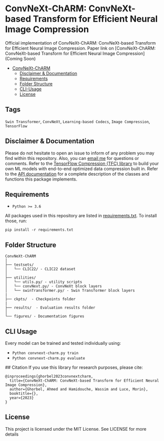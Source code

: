 # ConvNeXt-ChARM: ConvNeXt-based Transform for Efficient Neural Image Compression
Official implementation of ConvNeXt-ChARM: ConvNeXt-based Transform for Efficient Neural Image Compression.
Paper link on [ConvNeXt-ChARM: ConvNeXt-based Transform for Efficient Neural Image Compression](Coming Soon)

* [ConvNeXt-ChARM](#convnext-charm)
  * [Disclaimer & Documentation](#disclaimer-documentation)
  * [Requirements](#requirements)
  * [Folder Structure](#folder-structure)
  * [CLI-Usage](#cli-usage)
  * [License](#license)
    
<!-- /code_chunk_output -->

## Tags
<code>Swin Transformer</code>, <code>ConvNeXt</code>, <code>Learning-based Codecs</code>, <code>Image Compression</code>, <code>TensorFlow</code>

## Disclaimer & Documentation
Please do not hesitate to open an issue to inform of any problem you may find within this repository. Also, you can [email me](ahmed.ghorbel888@gmail.com) for questions or comments. 
Refer to the [TensorFlow Compression (TFC) library](https://github.com/tensorflow/compression) to build your own ML models with end-to-end optimized data compression built in.
Refer to the [API documentation](https://www.tensorflow.org/api_docs/python/tfc) for a complete description of the classes and functions this package implements.

## Requirements
* <code>Python >= 3.6</code>

All packages used in this repository are listed in [requirements.txt](https://github.com/ahmedgh970/ConvNeXt-ChARM/requirements.txt).
To install those, run:
```
pip install -r requirements.txt
```

## Folder Structure
``` 
ConvNeXt-ChARM
│
├── testsets/
│   └── CLIC22/ - CLIC22 dataset
│
├── utilities/
│   └── utils.py/ - utility scripts
│   └── convNext.py/ - ConvNeXt block layers
│   └── swinTransformer.py/ - Swin Transformer block layers
|
├── ckpts/  - Checkpoints folder
|
├── results/  - Evaluation results folder
│
└── figures/ - Documentation figures
```

## CLI Usage
Every model can be trained and tested individually using:
* <code>Python convnext-charm.py train</code>
* <code>Python convnext-charm.py evaluate</code>

## Citation
If you use this library for research purposes, please cite:
```
@inproceedings{ghorbel2023convnextcharm,
  title={ConvNeXt-ChARM: ConvNeXt-based Transform for Efficient Neural Image Compression},
  author={Ghorbel, Ahmed and Hamidouche, Wassim and Luce, Morin},
  booktitle={},
  year={2023}
}
```

## License
This project is licensed under the MIT License. See LICENSE for more details
